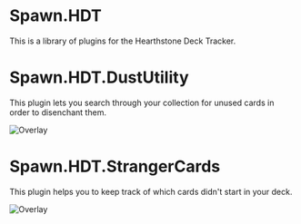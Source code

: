 # Spawn.HDT
This is a library of plugins for the Hearthstone Deck Tracker.

# Spawn.HDT.DustUtility
This plugin lets you search through your collection for unused cards in order to disenchant them.

![Overlay](https://i.imgur.com/X91JVMa.png)

# Spawn.HDT.StrangerCards
This plugin helps you to keep track of which cards didn't start in your deck.

![Overlay](https://i.imgur.com/MXdwt24.png)
